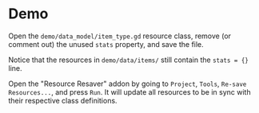 # Demo

Open the `demo/data_model/item_type.gd` resource class, remove (or comment out) the unused `stats` property, and save the file.

Notice that the resources in `demo/data/items/` still contain the `stats = {}` line.

Open the "Resource Resaver" addon by going to `Project`, `Tools`, `Re-save Resources...`, and press `Run`.
It will update all resources to be in sync with their respective class definitions.
